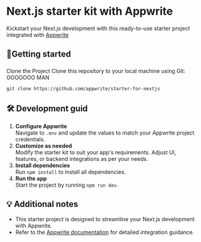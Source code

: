 # Next.js starter kit with Appwrite

Kickstart your Next.js development with this ready-to-use starter project integrated with [Appwrite](https://www.appwrite.io)
 
## 🚀Getting started

###
Clone the Project
Clone this repository to your local machine using Git: OOOOOOO MAN

`git clone https://github.com/appwrite/starter-for-nextjs`

## 🛠️ Development guid
1. **Configure Appwrite**<br/>
   Navigate to `.env` and update the values to match your Appwrite project credentials.
2. **Customize as needed**<br/>
   Modify the starter kit to suit your app's requirements. Adjust UI, features, or backend
   integrations as per your needs.
3. **Install dependencies**<br/>
   Run `npm install` to install all dependencies.
4. **Run the app**<br/>
   Start the project by running `npm run dev`.

## 💡 Additional notes
- This starter project is designed to streamline your Next.js development with Appwrite.
- Refer to the [Appwrite documentation](https://appwrite.io/docs) for detailed integration guidance.

